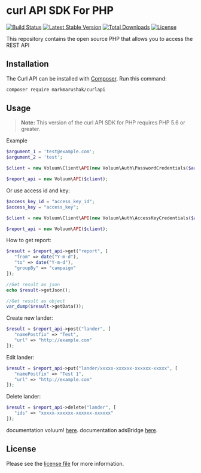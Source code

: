 # curl API SDK For PHP
[![Build Status](https://travis-ci.org/MadnessCODE/Voluum.svg?branch=master)](https://travis-ci.org/MadnessCODE/Voluum)
[![Latest Stable Version](https://poser.pugx.org/madnesscode/voluum/v/stable)](https://packagist.org/packages/madnesscode/voluum)
[![Total Downloads](https://poser.pugx.org/madnesscode/voluum/downloads)](https://packagist.org/packages/madnesscode/voluum)
[![License](https://poser.pugx.org/madnesscode/voluum/license)](https://packagist.org/packages/madnesscode/voluum)

This repository contains the open source PHP that allows you to access the REST API

## Installation

The Curl API can be installed with [Composer](https://getcomposer.org/). Run this command:

```sh
composer require markmarushak/curlapi
```

## Usage

> **Note:** This version of the curl API SDK for PHP requires PHP 5.6 or greater.

Example



```php
$argument_1 = 'test@example.com';
$argument_2 = 'test';

$client = new Voluum\Client\API(new Voluum\Auth\PasswordCredentials($argument_1, $argument_2));

$report_api = new Voluum\API($client);
```

Or use access id and key:
```php
$access_key_id = "access_key_id";
$access_key = "access_key";

$client = new Voluum\Client\API(new Voluum\Auth\AccessKeyCredentials($access_key_id, $access_key));

$report_api = new Voluum\API($client);
```

How to get report:
```php
$result = $report_api->get("report", [
   "from" => date("Y-m-d"),
   "to" => date("Y-m-d"),
   "groupBy" => "campaign"
]);

//Get result as json
echo $result->getJson();

//Get result as object
var_dump($result->getData());
```

Create new lander:
```php
$result = $report_api->post("lander", [
   "namePostfix" => "Test",
   "url" => "http://example.com"
]);
```

Edit lander:
```php
$result = $report_api->put("lander/xxxxx-xxxxxx-xxxxxx-xxxxx", [
   "namePostfix" => "Test 1",
   "url" => "http://example.com"
]);
```

Delete lander:
```php
$result = $report_api->delete("lander", [
   "ids" => "xxxxx-xxxxxx-xxxxxx-xxxxxx"
]);
```

documentation voluum! [here](https://developers.voluum.com/).
documentation adsBridge [here](https://api.adsbridge.com/api/).

## License
Please see the [license file](https://github.com/markmarushak/CurlApi/blob/master/LICENSE) for more information.